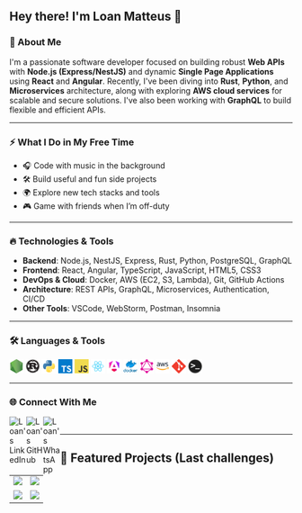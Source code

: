 ## Hey there! I'm Loan Matteus 👋

### 🚀 About Me
I'm a passionate software developer focused on building robust **Web APIs** with **Node.js (Express/NestJS)** and dynamic **Single Page Applications** using **React** and **Angular**. Recently, I've been diving into **Rust**, **Python**, and **Microservices** architecture, along with exploring **AWS cloud services** for scalable and secure solutions. I've also been working with **GraphQL** to build flexible and efficient APIs.

---

### ⚡ What I Do in My Free Time
- 🎧 Code with music in the background  
- 🛠️ Build useful and fun side projects  
- 🌍 Explore new tech stacks and tools  
- 🎮 Game with friends when I’m off-duty  

---

### 🔥 Technologies & Tools
- **Backend**: Node.js, NestJS, Express, Rust, Python, PostgreSQL, GraphQL  
- **Frontend**: React, Angular, TypeScript, JavaScript, HTML5, CSS3  
- **DevOps & Cloud**: Docker, AWS (EC2, S3, Lambda), Git, GitHub Actions  
- **Architecture**: REST APIs, GraphQL, Microservices, Authentication, CI/CD  
- **Other Tools**: VSCode, WebStorm, Postman, Insomnia  

---

### 🛠️ Languages & Tools
<p>
  <img height="25" src="https://raw.githubusercontent.com/github/explore/main/topics/nodejs/nodejs.png">
  <img height="25" src="https://raw.githubusercontent.com/github/explore/main/topics/rust/rust.png">
  <img height="25" src="https://raw.githubusercontent.com/github/explore/main/topics/python/python.png">
  <img height="25" src="https://raw.githubusercontent.com/github/explore/main/topics/typescript/typescript.png">
  <img height="25" src="https://raw.githubusercontent.com/github/explore/main/topics/javascript/javascript.png">
  <img height="25" src="https://raw.githubusercontent.com/github/explore/main/topics/react/react.png">
  <img height="25" src="https://raw.githubusercontent.com/github/explore/main/topics/angular/angular.png">
  <img height="25" src="https://raw.githubusercontent.com/github/explore/main/topics/docker/docker.png">
  <img height="25" src="https://raw.githubusercontent.com/github/explore/main/topics/graphql/graphql.png">
  <img height="25" src="https://raw.githubusercontent.com/github/explore/main/topics/aws/aws.png">
  <img height="25" src="https://raw.githubusercontent.com/github/explore/main/topics/git/git.png">
  <img height="25" src="https://raw.githubusercontent.com/github/explore/main/topics/terminal/terminal.png">
</p>

---

### 🌐 Connect With Me
<a href="https://www.linkedin.com/in/loanmatteusz/">
  <img align="left" alt="Loan's LinkedIn" width="30px" src="https://cdn.jsdelivr.net/npm/simple-icons@v5/icons/linkedin.svg" />
</a>
<a href="https://github.com/loanmatteusz">
  <img align="left" alt="Loan's GitHub" width="30px" src="https://cdn.jsdelivr.net/npm/simple-icons@v5/icons/github.svg" />
</a>
<a href="https://api.whatsapp.com/send/?phone=66611142972&text&type=phone_number&app_absent=0">
  <img align="left" alt="Loan's WhatsApp" width="30px" src="https://cdn.jsdelivr.net/npm/simple-icons@v5/icons/whatsapp.svg" />
</a>
<br>

---

## 📌 Featured Projects (Last challenges)

<table>
  <tr>
    <td>
      <a href="https://github.com/loanmatteusz/challenge-esig">
        <img src="https://github-readme-stats.vercel.app/api/pin/?username=loanmatteusz&repo=challenge-esig&theme=default" />
      </a>
    </td>
    <td>
      <a href="https://github.com/loanmatteusz/challenge-snet">
        <img src="https://github-readme-stats.vercel.app/api/pin/?username=loanmatteusz&repo=challenge-snet&theme=default" />
      </a>
    </td>
  </tr>
  <tr>
    <td>
      <a href="https://github.com/loanmatteusz/letmeask-api">
        <img src="https://github-readme-stats.vercel.app/api/pin/?username=loanmatteusz&repo=letmeask-api&theme=default" />
      </a>
    </td>
    <td>
      <a href="https://github.com/loanmatteusz/socio-map-challenge-php">
        <img src="https://github-readme-stats.vercel.app/api/pin/?username=loanmatteusz&repo=socio-map-challenge-php&theme=default" />
      </a>
    </td>
  </tr>
</table>
